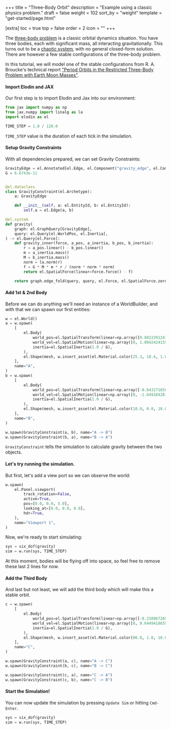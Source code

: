 +++
title = "Three-Body Orbit"
description = "Example using a classic physics problem."
draft = false
weight = 102
sort_by = "weight"
template = "get-started/page.html"

[extra]
toc = true
top = false
order = 2
icon = ""
+++

The [three-body problem](https://en.wikipedia.org/wiki/Three-body_problem) is a classic orbital dynamics situation.
You have three bodies, each with significant mass, all interacting gravitationally.
This turns out to be a [chaotic system](https://en.wikipedia.org/wiki/Chaos_theory), with no general closed-form solution. There are however
a few stable configurations of the three-body problem.

In this tutorial, we will model one of the stable configurations from
R. A. Broucke's technical report ["Period Orbits in the Restricted Three-Body Problem with Earth Moon Masses"](https://ntrs.nasa.gov/api/citations/19680013800/downloads/19680013800.pdf).

#### Import Elodin and JAX
Our first step is to import Elodin and Jax into our environment:
```python
from jax import numpy as np
from jax.numpy import linalg as la
import elodin as el

TIME_STEP = 1.0 / 120.0
```
`TIME_STEP` value is the duration of each tick in the simulation.

#### Setup Gravity Constraints
With all dependencies prepared, we can set Gravity Constraints:
```python
GravityEdge = el.Annotated[el.Edge, el.Component("gravity_edge", el.ComponentType.Edge)]
G = 6.6743e-11


@el.dataclass
class GravityConstraint(el.Archetype):
    a: GravityEdge

    def __init__(self, a: el.EntityId, b: el.EntityId):
        self.a = el.Edge(a, b)

@el.system
def gravity(
    graph: el.GraphQuery[GravityEdge],
    query: el.Query[el.WorldPos, el.Inertia],
) -> el.Query[el.Force]:
    def gravity_inner(force, a_pos, a_inertia, b_pos, b_inertia):
        r = a_pos.linear() - b_pos.linear()
        m = a_inertia.mass()
        M = b_inertia.mass()
        norm = la.norm(r)
        f = G * M * m * r / (norm * norm * norm)
        return el.SpatialForce(linear=force.force() - f)

    return graph.edge_fold(query, query, el.Force, el.SpatialForce.zero(), gravity_inner)
```

#### Add 1st & 2nd Body
Before we can do anything we'll need an instance of a WorldBuilder, and with that we can spawn our first entities:
```python
w = el.World()
a = w.spawn(
    [
        el.Body(
            world_pos=el.SpatialTransform(linear=np.array([0.8822391241, 0, 0])),
            world_vel=el.SpatialMotion(linear=np.array([0, 1.0042424155, 0])),
            inertia=el.SpatialInertia(1.0 / G),
        ),
        el.Shape(mesh, w.insert_asset(el.Material.color(25.3, 18.4, 1.0))),
    ],
    name="A",
)
b = w.spawn(
    [
        el.Body(
            world_pos=el.SpatialTransform(linear=np.array([-0.6432718586, 0, 0])),
            world_vel=el.SpatialMotion(linear=np.array([0, -1.6491842814, 0])),
            inertia=el.SpatialInertia(1.0 / G),
        ),
        el.Shape(mesh, w.insert_asset(el.Material.color(10.0, 0.0, 10.0))),
    ],
    name="B",
)

w.spawn(GravityConstraint(a, b), name="A -> B")
w.spawn(GravityConstraint(b, a), name="B -> A")
```

`GravityConstraint` tells the simulation to calculate gravity between the two objects.


#### Let's try running the simulation.
But first, let's add a view port so we can observe the world:
```python
w.spawn(
    el.Panel.viewport(
        track_rotation=False,
        active=True,
        pos=[0.0, 0.0, 5.0],
        looking_at=[0.0, 0.0, 0.0],
        hdr=True,
    ),
    name="Viewport 1",
)
```

Now, we're ready to start simulating:
```python
sys = six_dof(gravity)
sim = w.run(sys, TIME_STEP)
```
At this moment, bodies will be flying off into space, so feel free to remove these last 2 lines for now.

#### Add the Third Body
And last but not least, we will add the third body which will make this a stable orbit.
```python
c = w.spawn(
    [
        el.Body(
            world_pos=el.SpatialTransform(linear=np.array([-0.2389672654, 0, 0])),
            world_vel=el.SpatialMotion(linear=np.array([0, 0.6449418659, 0.0])),
            inertia=el.SpatialInertia(1.0 / G),
        ),
        el.Shape(mesh, w.insert_asset(el.Material.color(00.0, 1.0, 10.0))),
    ],
    name="C",
)

w.spawn(GravityConstraint(a, c), name="A -> C")
w.spawn(GravityConstraint(b, c), name="B -> C")

w.spawn(GravityConstraint(c, a), name="C -> A")
w.spawn(GravityConstraint(c, b), name="C -> B")
```

#### Start the Simulation!
You can now update the simulation by pressing `Update Sim` or hitting `Cmd-Enter`.
```python
sys = six_dof(gravity)
sim = w.run(sys, TIME_STEP)
```
